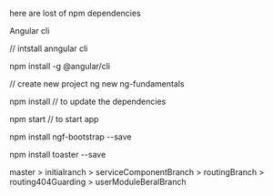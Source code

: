 here are lost of npm dependencies

Angular cli

// intstall anngular cli

npm install -g @angular/cli

// create new project
ng new ng-fundamentals

npm install // to update the dependencies

npm start // to start app

npm install ngf-bootstrap --save

npm install toaster --save

master > initialranch > serviceComponentBranch > routingBranch > routing404Guarding > userModuleBeralBranch